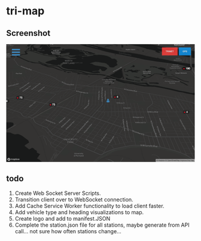 # tri-map
## Screenshot
![TriMap](./img/TriMap_WebApp_React.png)
## todo
1. Create Web Socket Server Scripts.
2. Transition client over to WebSocket connection.
3. Add Cache Service Worker functionality to load client faster.
4. Add vehicle type and heading visualizations to map.
5. Create logo and add to manifest.JSON
6. Complete the station.json file for all stations, maybe
   generate from API call... not sure how often stations change...
